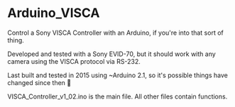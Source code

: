 # Arduino_VISCA
Control a Sony VISCA Controller with an Arduino, if you're into that sort of thing.

Developed and tested with a Sony EVID-70, but it should work with any camera using the VISCA protocol via RS-232.

Last built and tested in 2015 using ~Arduino 2.1, so it's possible things have changed since then 🙏

VISCA_Controller_v1_02.ino is the main file.  All other files contain functions.
